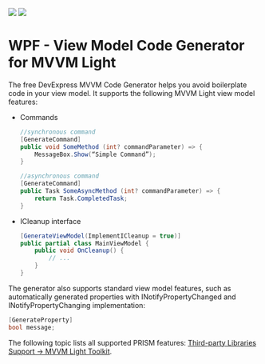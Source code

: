 <!-- default badges list -->
![](https://img.shields.io/endpoint?url=https://codecentral.devexpress.com/api/v1/VersionRange/488570213/21.2.4%2B)
[![](https://img.shields.io/badge/📖_How_to_use_DevExpress_Examples-e9f6fc?style=flat-square)](https://docs.devexpress.com/GeneralInformation/403183)
<!-- default badges end -->
# WPF - View Model Code Generator for MVVM Light

The free DevExpress MVVM Code Generator helps you avoid boilerplate code in your view model. It supports the following MVVM Light view model features:

* Commands

    ```csharp
    //synchronous command
    [GenerateCommand]
    public void SomeMethod (int? commandParameter) => {
        MessageBox.Show(“Simple Command”);
    }

    //asynchronous command
    [GenerateCommand]
    public Task SomeAsyncMethod (int? commandParameter) => {
        return Task.CompletedTask;
    }
    ```

* ICleanup interface

    ```csharp
    [GenerateViewModel(ImplementICleanup = true)]
    public partial class MainViewModel {
        public void OnCleanup() {
            // ...
        }
    }
    ```

The generator also supports standard view model features, such as automatically generated properties with INotifyPropertyChanged and INotifyPropertyChanging implementation:

```csharp
[GenerateProperty]
bool message;
```

The following topic lists all supported PRISM features: [Third-party Libraries Support -> MVVM Light Toolkit](https://docs.devexpress.com/WPF/402989/mvvm-framework/viewmodels/compile-time-generated-viewmodels#third-party-libraries-support).
